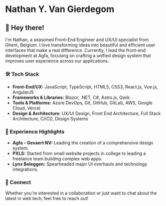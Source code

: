 # Nathan Y. Van Gierdegom

## 👋 Hey there!

I'm Nathan, a seasoned Front-End Engineer and UX/UI specialist from Ghent, Belgium. I love transforming ideas into beautiful and efficient user interfaces that make a real difference. Currently, I lead the front-end development at Agfa, focusing on crafting a unified design system that improves user experience across our applications.

### 🛠 Tech Stack

- **Front-End/UX:** JavaScript, TypeScript, HTML5, CSS3, React.js, Vue.js, AngularJS
- **Frameworks & Libraries:** Blazor, .NET, C#, Astro.js, Qwik
- **Tools & Platforms:** Azure DevOps, Git, GitHub, GitLab, AWS, Google Cloud, Vercel
- **Design & Architecture:** UX/UI Design, Front End Architecture, Full Stack Architecture, CI/CD, Design Systems

### 💼 Experience Highlights

- **Agfa - Gevaert NV:** Leading the creation of a comprehensive design system.
- **PXLS:** Started from small website projects in college to leading a freelance team building complex web apps.
- **Lynx Beleggen:** Spearheaded major UI overhauls and technology integrations.

### 🤝 Connect

Whether you're interested in a collaboration or just want to chat about the latest in web tech, feel free to reach out!


